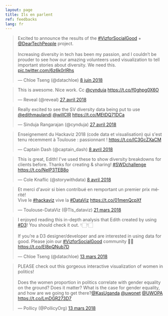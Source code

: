 ```yaml
---
layout: page
title: Ils en parlent
ref: feedbacks
lang: fr
---
```


<blockquote class="twitter-tweet" data-lang="fr"><p lang="en" dir="ltr">Excited to announce the results of the <a href="https://twitter.com/hashtag/VizforSocialGood?src=hash&amp;ref_src=twsrc%5Etfw">#VizforSocialGood</a> + <a href="https://twitter.com/DearTechPeople?ref_src=twsrc%5Etfw">@DearTechPeople</a> project.<br><br>Increasing diversity in tech has been my passion, and I couldn’t be prouder to see how our amazing volunteers used visualization to tell important stories about diversity. We need this. <a href="https://t.co/6z6k0rlRhs">pic.twitter.com/6z6k0rlRhs</a></p>&mdash; Chloe Tseng (@datachloe) <a href="https://twitter.com/datachloe/status/1005146240764428288?ref_src=twsrc%5Etfw">8 juin 2018</a></blockquote>
<script async src="https://platform.twitter.com/widgets.js" charset="utf-8"></script>

<blockquote class="twitter-tweet" data-lang="fr"><p lang="en" dir="ltr">This is awesome. Nice work. Cc <a href="https://twitter.com/cynduja?ref_src=twsrc%5Etfw">@cynduja</a>  <a href="https://t.co/f0ghpg0X6O">https://t.co/f0ghpg0X6O</a></p>&mdash; Reveal (@reveal) <a href="https://twitter.com/reveal/status/990007871747305479?ref_src=twsrc%5Etfw">27 avril 2018</a></blockquote>
<script async src="https://platform.twitter.com/widgets.js" charset="utf-8"></script>

<blockquote class="twitter-tweet" data-lang="fr"><p lang="en" dir="ltr">Really excited to see the SV diversity data being put to use <a href="https://twitter.com/edithmaulandi?ref_src=twsrc%5Etfw">@edithmaulandi</a> <a href="https://twitter.com/willCIR?ref_src=twsrc%5Etfw">@willCIR</a> <a href="https://t.co/MEtDQ71DCa">https://t.co/MEtDQ71DCa</a></p>&mdash; Sinduja Rangarajan (@cynduja) <a href="https://twitter.com/cynduja/status/990008943811280896?ref_src=twsrc%5Etfw">27 avril 2018</a></blockquote>
<script async src="https://platform.twitter.com/widgets.js" charset="utf-8"></script>

<blockquote class="twitter-tweet" data-lang="fr"><p lang="fr" dir="ltr">Enseignement du Hackaviz 2018  (code data et visualisation) qui s&#39;est tenu récemment à Toulouse : passionnant ! <a href="https://t.co/lC3GcZXaCM">https://t.co/lC3GcZXaCM</a></p>&mdash; Captain Dash (@captain_dash) <a href="https://twitter.com/captain_dash/status/982884758039482368?ref_src=twsrc%5Etfw">8 avril 2018</a></blockquote>
<script async src="https://platform.twitter.com/widgets.js" charset="utf-8"></script>

<blockquote class="twitter-tweet" data-lang="fr"><p lang="en" dir="ltr">This is great, Edith! I&#39;ve used these to show diversity breakdowns for clients before. Thanks for creating &amp; sharing! <a href="https://twitter.com/hashtag/SWDchallenge?src=hash&amp;ref_src=twsrc%5Etfw">#SWDchallenge</a> <a href="https://t.co/NelP3TEB8o">https://t.co/NelP3TEB8o</a></p>&mdash; Cole Knaflic (@storywithdata) <a href="https://twitter.com/storywithdata/status/983067160107823104?ref_src=twsrc%5Etfw">8 avril 2018</a></blockquote>
<script async src="https://platform.twitter.com/widgets.js" charset="utf-8"></script>

<blockquote class="twitter-tweet" data-lang="fr"><p lang="fr" dir="ltr">Et merci d&#39;avoir si bien contribué en remportant un premier prix mérité!<br>Vive le <a href="https://twitter.com/hashtag/hackaviz?src=hash&amp;ref_src=twsrc%5Etfw">#hackaviz</a> vive la <a href="https://twitter.com/hashtag/DataViz?src=hash&amp;ref_src=twsrc%5Etfw">#DataViz</a> <a href="https://t.co/01menQcpXf">https://t.co/01menQcpXf</a></p>&mdash; Toulouse-DataViz (@Tls_dataviz) <a href="https://twitter.com/Tls_dataviz/status/976608031382364160?ref_src=twsrc%5Etfw">21 mars 2018</a></blockquote>
<script async src="https://platform.twitter.com/widgets.js" charset="utf-8"></script>


<blockquote class="twitter-tweet" data-lang="fr"><p lang="en" dir="ltr">I enjoyed reading this in-depth analysis that Edith created by using <a href="https://twitter.com/hashtag/D3?src=hash&amp;ref_src=twsrc%5Etfw">#D3</a>! You should check it out. 👇🏻👇🏻 <br><br>If you’re a D3 designer/developer and are interested in using data for good. Please join our <a href="https://twitter.com/hashtag/VizforSocialGood?src=hash&amp;ref_src=twsrc%5Etfw">#VizforSocialGood</a> community 🙏🏻 <a href="https://t.co/El8pQNub7D">https://t.co/El8pQNub7D</a></p>&mdash; Chloe Tseng (@datachloe) <a href="https://twitter.com/datachloe/status/973576654344699904?ref_src=twsrc%5Etfw">13 mars 2018</a></blockquote>
<script async src="https://platform.twitter.com/widgets.js" charset="utf-8"></script>

<blockquote class="twitter-tweet" data-lang="fr"><p lang="en" dir="ltr">PLEASE check out this gorgeous interactive visualization of women in politics!<br><br>Does the women proportion in politics correlate with gender equality on the ground? Does it matter? What is the case for gender equality, and how are we going to get there?<a href="https://twitter.com/KasUganda?ref_src=twsrc%5Etfw">@KasUganda</a> <a href="https://twitter.com/uwonet?ref_src=twsrc%5Etfw">@uwonet</a> <a href="https://twitter.com/UWOPA?ref_src=twsrc%5Etfw">@UWOPA</a> <a href="https://t.co/LmDGR273D7">https://t.co/LmDGR273D7</a></p>&mdash; Pollicy (@PollicyOrg) <a href="https://twitter.com/PollicyOrg/status/973478344858664960?ref_src=twsrc%5Etfw">13 mars 2018</a></blockquote>
<script async src="https://platform.twitter.com/widgets.js" charset="utf-8"></script>
